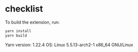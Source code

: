 # checklist

To build the extension, run:

```bash
yarn install
yarn build
```

Yarn version: 1.22.4
OS: Linux 5.5.13-arch2-1 x86_64 GNU/Linux
